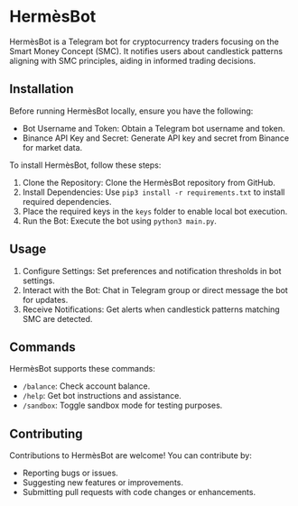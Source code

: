 # HermèsBot

HermèsBot is a Telegram bot for cryptocurrency traders focusing on the Smart Money Concept (SMC). It notifies users about candlestick patterns aligning with SMC principles, aiding in informed trading decisions.

## Installation

Before running HermèsBot locally, ensure you have the following:

- Bot Username and Token: Obtain a Telegram bot username and token.
- Binance API Key and Secret: Generate API key and secret from Binance for market data.

To install HermèsBot, follow these steps:

1. Clone the Repository: Clone the HermèsBot repository from GitHub.
2. Install Dependencies: Use `pip3 install -r requirements.txt` to install required dependencies.
3. Place the required keys in the `keys` folder to enable local bot execution.
4. Run the Bot: Execute the bot using `python3 main.py`.

## Usage

1. Configure Settings: Set preferences and notification thresholds in bot settings.
2. Interact with the Bot: Chat in Telegram group or direct message the bot for updates.
3. Receive Notifications: Get alerts when candlestick patterns matching SMC are detected.

## Commands

HermèsBot supports these commands:

- `/balance`: Check account balance.
- `/help`: Get bot instructions and assistance.
- `/sandbox`: Toggle sandbox mode for testing purposes.

## Contributing

Contributions to HermèsBot are welcome! You can contribute by:

- Reporting bugs or issues.
- Suggesting new features or improvements.
- Submitting pull requests with code changes or enhancements.
